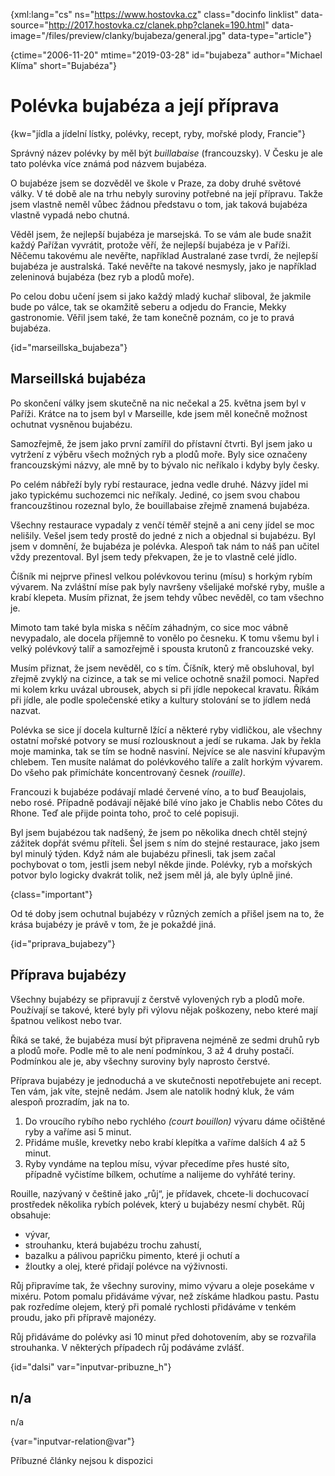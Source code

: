 
{xml:lang="cs" ns="https://www.hostovka.cz" class="docinfo linklist" data-source="http://2017.hostovka.cz/clanek.php?clanek=190.html" data-image="/files/preview/clanky/bujabeza/general.jpg" data-type="article"}

{ctime="2006-11-20" mtime="2019-03-28" id="bujabeza" author="Michael Klíma" short="Bujabéza"}

# Polévka bujabéza a její příprava

<!-- generated attribute kw by user_updatekw.sh on 2020-07-05, do not edit -->

{kw="jídla a jídelní lístky, polévky, recept, ryby, mořské plody, Francie"}

Správný název polévky by měl být _buillabaise_ (francouzsky). V Česku je ale tato polévka více známá pod názvem bujabéza.

O bujabéze jsem se dozvěděl ve škole v Praze, za doby druhé světové války. V té době ale na trhu nebyly suroviny potřebné na její přípravu. Takže jsem vlastně neměl vůbec žádnou představu o tom, jak taková bujabéza vlastně vypadá nebo chutná.

Věděl jsem, že nejlepší bujabéza je marsejská. To se vám ale bude snažit každý Pařížan vyvrátit, protože věří, že nejlepší bujabéza je v Paříži. Něčemu takovému ale nevěřte, například Australané zase tvrdí, že nejlepší bujabéza je australská. Také nevěřte na takové nesmysly, jako je například zeleninová bujabéza (bez ryb a plodů moře).

Po celou dobu učení jsem si jako každý mladý kuchař sliboval, že jakmile bude po válce, tak se okamžitě seberu a odjedu do Francie, Mekky gastronomie. Věřil jsem také, že tam konečně poznám, co je to pravá bujabéza.

{id="marseillska_bujabeza"}

## Marseillská bujabéza

Po skončení války jsem skutečně na nic nečekal a 25. května jsem byl v Paříži. Krátce na to jsem byl v Marseille, kde jsem měl konečně možnost ochutnat vysněnou bujabézu.

Samozřejmě, že jsem jako první zamířil do přístavní čtvrti. Byl jsem jako u vytržení z výběru všech možných ryb a plodů moře. Byly sice označeny francouzskými názvy, ale mně by to bývalo nic neříkalo i kdyby byly česky.

Po celém nábřeží byly rybí restaurace, jedna vedle druhé. Názvy jídel mi jako typickému suchozemci nic neříkaly. Jediné, co jsem svou chabou francouzštinou rozeznal bylo, že bouillabaise zřejmě znamená bujabéza.

Všechny restaurace vypadaly z venčí téměř stejně a ani ceny jídel se moc nelišily. Vešel jsem tedy prostě do jedné z nich a objednal si bujabézu. Byl jsem v domnění, že bujabéza je polévka. Alespoň tak nám to náš pan učitel vždy prezentoval. Byl jsem tedy překvapen, že je to vlastně celé jídlo.

Číšník mi nejprve přinesl velkou polévkovou terinu (mísu) s horkým rybím vývarem. Na zvláštní míse pak byly navršeny všelijaké mořské ryby, mušle a krabí klepeta. Musím přiznat, že jsem tehdy vůbec nevěděl, co tam všechno je.

Mimoto tam také byla miska s něčím záhadným, co sice moc vábně nevypadalo, ale docela příjemně to vonělo po česneku. K tomu všemu byl i velký polévkový talíř a samozřejmě i spousta krutonů z francouzské veky.

Musím přiznat, že jsem nevěděl, co s tím. Číšník, který mě obsluhoval, byl zřejmě zvyklý na cizince, a tak se mi velice ochotně snažil pomoci. Napřed mi kolem krku uvázal ubrousek, abych si při jídle nepokecal kravatu. Říkám při jídle, ale podle společenské etiky a kultury stolování se to jídlem nedá nazvat.

Polévka se sice jí docela kulturně lžící a některé ryby vidličkou, ale všechny ostatní mořské potvory se musí rozlousknout a jedí se rukama. Jak by řekla moje maminka, tak se tím se hodně nasviní. Nejvíce se ale nasviní křupavým chlebem. Ten musíte nalámat do polévkového talíře a zalít horkým vývarem. Do všeho pak přimícháte koncentrovaný česnek _(rouille)_.

Francouzi k bujabéze podávají mladé červené víno, a to buď Beaujolais, nebo rosé. Případně podávají nějaké bílé víno jako je Chablis nebo Côtes du Rhone. Teď ale přijde pointa toho, proč to celé popisuji.

Byl jsem bujabézou tak nadšený, že jsem po několika dnech chtěl stejný zážitek dopřát svému příteli. Šel jsem s ním do stejné restaurace, jako jsem byl minulý týden. Když nám ale bujabézu přinesli, tak jsem začal pochybovat o tom, jestli jsem nebyl někde jinde. Polévky, ryb a mořských potvor bylo logicky dvakrát tolik, než jsem měl já, ale byly úplně jiné.

{class="important"}

Od té doby jsem ochutnal bujabézy v různých zemích a přišel jsem na to, že krása bujabézy je právě v tom, že je pokaždé jiná.

{id="priprava_bujabezy"}

## Příprava bujabézy

Všechny bujabézy se připravují z čerstvě vylovených ryb a plodů moře. Používají se takové, které byly při výlovu nějak poškozeny, nebo které mají špatnou velikost nebo tvar.

Říká se také, že bujabéza musí být připravena nejméně ze sedmi druhů ryb a plodů moře. Podle mě to ale není podmínkou, 3 až 4 druhy postačí. Podmínkou ale je, aby všechny suroviny byly naprosto čerstvé.

Příprava bujabézy je jednoduchá a ve skutečnosti nepotřebujete ani recept. Ten vám, jak víte, stejně nedám. Jsem ale natolik hodný kluk, že vám alespoň prozradím, jak na to.

  1. Do vroucího rybího nebo rychlého _(court bouillon)_ vývaru dáme očištěné ryby a vaříme asi 5 minut.
  2. Přidáme mušle, krevetky nebo krabí klepítka a vaříme dalších 4 až 5 minut.
  3. Ryby vyndáme na teplou mísu, vývar přecedíme přes husté síto, případně vyčistíme bílkem, ochutíme a nalijeme do vyhřáté teriny.

Rouille, nazývaný v češtině jako „růj“, je přídavek, chcete-li dochucovací prostředek několika rybích polévek, který u bujabézy nesmí chybět. Růj obsahuje:

  * vývar,
  * strouhanku, která bujabézu trochu zahustí,
  * bazalku a pálivou papričku pimento, které ji ochutí a
  * žloutky a olej, které přidají polévce na výživnosti.

Růj připravíme tak, že všechny suroviny, mimo vývaru a oleje posekáme v mixéru. Potom pomalu přidáváme vývar, než získáme hladkou pastu. Pastu pak rozředíme olejem, který při pomalé rychlosti přidáváme v tenkém proudu, jako při přípravě majonézy.

Růj přidáváme do polévky asi 10 minut před dohotovením, aby se rozvařila strouhanka. V některých případech růj podáváme zvlášť.

{id="dalsi" var="inputvar-pribuzne_h"}

## n/a

n/a

{var="inputvar-relation@var"}

Příbuzné články nejsou k dispozici

